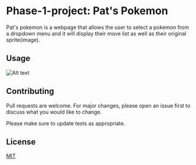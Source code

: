 
# Phase-1-project: Pat's Pokemon


Pat's pokemon is a webpage that allows the user to select a pokemon from a dropdown menu and it will display their move list as well as their original sprite(image).

## Usage

![Alt text](Desktop/Capture-1.png "Optional title")

## Contributing
Pull requests are welcome. For major changes, please open an issue first to discuss what you would like to change.

Please make sure to update tests as appropriate.

## License
[MIT](https://choosealicense.com/licenses/mit/)